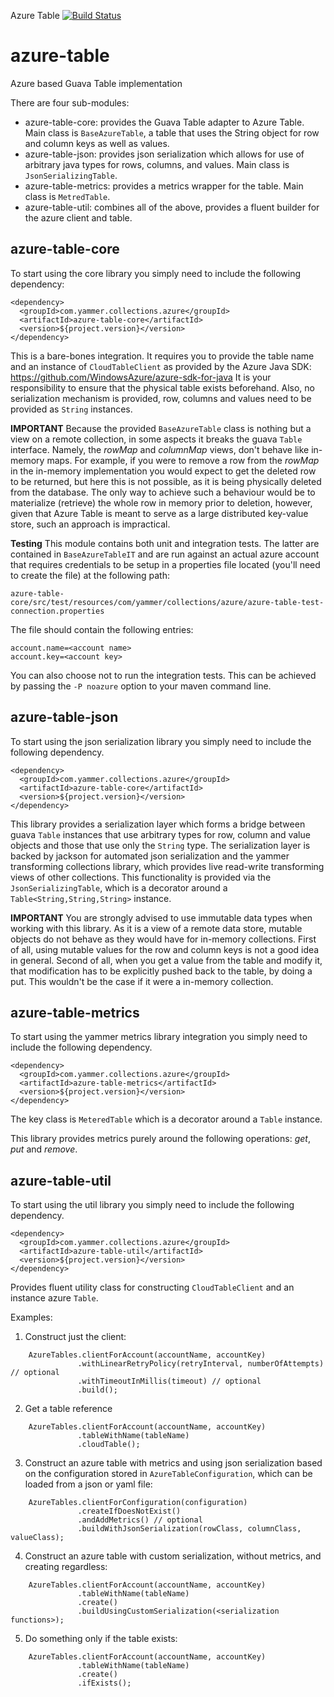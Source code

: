 Azure Table [![Build Status](https://travis-ci.org/yammer/azure-table.png)](https://travis-ci.org/yammer/azure-table)

azure-table
===========

Azure based Guava Table implementation

There are four sub-modules:
- azure-table-core: provides the Guava Table adapter to Azure Table. Main class is `BaseAzureTable`, a table that uses the String object for row and column keys as well as values.
- azure-table-json: provides json serialization which allows for use of arbitrary java types for rows, columns, and values. Main class is `JsonSerializingTable`.
- azure-table-metrics: provides a metrics wrapper for the table. Main class is `MetredTable`.
- azure-table-util: combines all of the above, provides a fluent builder for the azure client and table.

azure-table-core
----------------
To start using the core library you simply need to include the following dependency:

    <dependency>
      <groupId>com.yammer.collections.azure</groupId>
      <artifactId>azure-table-core</artifactId>
      <version>${project.version}</version>
    </dependency>
    
This is a bare-bones integration. It requires you to provide the table name and an instance of `CloudTableClient` as provided by the Azure Java SDK: https://github.com/WindowsAzure/azure-sdk-for-java
It is your responsibility to ensure that the physical table exists beforehand. Also, no serialization mechanism is provided, row, columns and values need to be provided as `String` instances.

**IMPORTANT** Because the provided `BaseAzureTable` class is nothing but a view on a remote collection, in some aspects it breaks the guava `Table` interface. Namely, the *rowMap* and *columnMap* views,
don't behave like in-memory maps. For example, if you were to remove a row from the *rowMap* in the in-memory implementation you would expect to get the deleted row to be returned, but here this is not possible, 
as it is being physically deleted from the database. The only way to achieve such a behaviour would be to materialize (retrieve) the whole row in memory prior to deletion, however, 
given that Azure Table is meant to serve as a large distributed key-value store, such an approach is impractical.

**Testing**
This module contains both unit and integration tests. The latter are contained in `BaseAzureTableIT` and are run against an actual azure account that requires
credentials to be setup in a properties file located (you'll need to create the file) at the following path:

`azure-table-core/src/test/resources/com/yammer/collections/azure/azure-table-test-connection.properties`

The file should contain the following entries:

    account.name=<account name>
    account.key=<account key>

You can also choose not to run the integration tests. This can be achieved by passing the `-P noazure` option to your maven command line.

azure-table-json
----------------
To start using the json serialization library you simply need to include the following dependency.

    <dependency>
      <groupId>com.yammer.collections.azure</groupId>
      <artifactId>azure-table-core</artifactId>
      <version>${project.version}</version>
    </dependency>
    
This library provides a serialization layer which forms a bridge between guava `Table` instances that use arbitrary types for row, column and value objects and those that use only the `String` type.
The serialization layer is backed by jackson for automated json serialization and the yammer transforming collections library, which provides live read-write transforming views of other collections.
This functionality is provided via the `JsonSerializingTable`, which is a decorator around a `Table<String,String,String>` instance.

**IMPORTANT** You are strongly advised to use immutable data types when working with this library. As it is a view of a remote data store, mutable objects do not behave as they would have for in-memory collections.
First of all, using mutable values for the row and column keys is not a good idea in general. Second of all, when you get a value from the table and modify it, that modification
has to be explicitly pushed back to the table, by doing a put. This wouldn't be the case if it were a in-memory collection.

azure-table-metrics
-------------------
To start using the yammer metrics library integration you simply need to include the following dependency.

    <dependency>
      <groupId>com.yammer.collections.azure</groupId>
      <artifactId>azure-table-metrics</artifactId>
      <version>${project.version}</version>
    </dependency>
    
The key class is `MeteredTable` which is a decorator around a `Table` instance.

This library provides metrics purely around the following operations: *get*, *put* and *remove*.

azure-table-util
----------------
To start using the util library you simply need to include the following dependency.

    <dependency>
      <groupId>com.yammer.collections.azure</groupId>
      <artifactId>azure-table-util</artifactId>
      <version>${project.version}</version>
    </dependency>

Provides fluent utility class for constructing `CloudTableClient` and an instance azure `Table`.

Examples:

1. Construct just the client:

```
    AzureTables.clientForAccount(accountName, accountKey)
               .withLinearRetryPolicy(retryInterval, numberOfAttempts) // optional
               .withTimeoutInMillis(timeout) // optional
               .build();
```

2. Get a table reference

```
    AzureTables.clientForAccount(accountName, accountKey)
               .tableWithName(tableName)
               .cloudTable();
```

3. Construct an azure table with metrics and using json serialization based on the configuration stored in `AzureTableConfiguration`, which can be loaded from a json or yaml file:

```
    AzureTables.clientForConfiguration(configuration)
               .createIfDoesNotExist()
               .andAddMetrics() // optional
               .buildWithJsonSerialization(rowClass, columnClass, valueClass);
```

4. Construct an azure table with custom serialization, without metrics, and creating regardless:

```
    AzureTables.clientForAccount(accountName, accountKey)
               .tableWithName(tableName)
               .create()
               .buildUsingCustomSerialization(<serialization functions>);
```

5. Do something only if the table exists:

```
    AzureTables.clientForAccount(accountName, accountKey)
               .tableWithName(tableName)
               .create()
               .ifExists();
```
        
